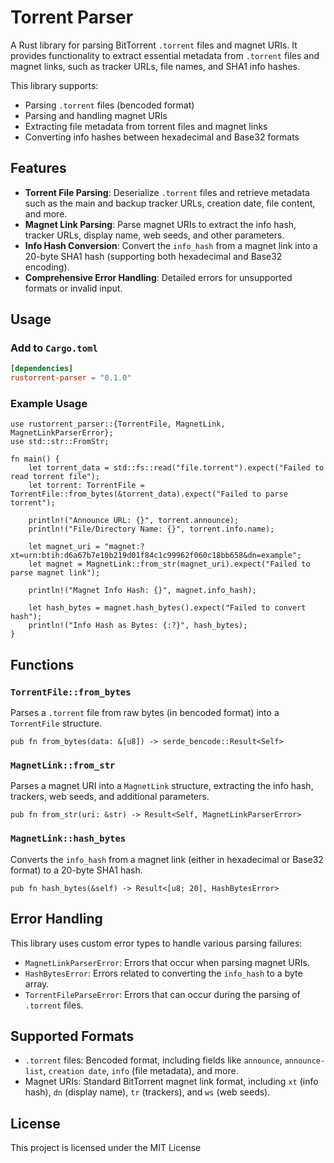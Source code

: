# Torrent Parser

A Rust library for parsing BitTorrent `.torrent` files and magnet URIs. It provides functionality to extract essential metadata from `.torrent` files and magnet links, such as tracker URLs, file names, and SHA1 info hashes.

This library supports:
- Parsing `.torrent` files (bencoded format)
- Parsing and handling magnet URIs
- Extracting file metadata from torrent files and magnet links
- Converting info hashes between hexadecimal and Base32 formats

## Features

- **Torrent File Parsing**: Deserialize `.torrent` files and retrieve metadata such as the main and backup tracker URLs, creation date, file content, and more.
- **Magnet Link Parsing**: Parse magnet URIs to extract the info hash, tracker URLs, display name, web seeds, and other parameters.
- **Info Hash Conversion**: Convert the `info_hash` from a magnet link into a 20-byte SHA1 hash (supporting both hexadecimal and Base32 encoding).
- **Comprehensive Error Handling**: Detailed errors for unsupported formats or invalid input.

## Usage

### Add to `Cargo.toml`

```toml
[dependencies]
rustorrent-parser = "0.1.0"
````

### Example Usage

```rust,no_run
use rustorrent_parser::{TorrentFile, MagnetLink, MagnetLinkParserError};
use std::str::FromStr;

fn main() {
    let torrent_data = std::fs::read("file.torrent").expect("Failed to read torrent file");
    let torrent: TorrentFile = TorrentFile::from_bytes(&torrent_data).expect("Failed to parse torrent");

    println!("Announce URL: {}", torrent.announce);
    println!("File/Directory Name: {}", torrent.info.name);

    let magnet_uri = "magnet:?xt=urn:btih:d6a67b7e10b219d01f84c1c99962f060c18bb658&dn=example";
    let magnet = MagnetLink::from_str(magnet_uri).expect("Failed to parse magnet link");

    println!("Magnet Info Hash: {}", magnet.info_hash);

    let hash_bytes = magnet.hash_bytes().expect("Failed to convert hash");
    println!("Info Hash as Bytes: {:?}", hash_bytes);
}
```

## Functions

### `TorrentFile::from_bytes`

Parses a `.torrent` file from raw bytes (in bencoded format) into a `TorrentFile` structure.

```rust,ignore
pub fn from_bytes(data: &[u8]) -> serde_bencode::Result<Self>
```

### `MagnetLink::from_str`

Parses a magnet URI into a `MagnetLink` structure, extracting the info hash, trackers, web seeds, and additional parameters.

```rust,ignore
pub fn from_str(uri: &str) -> Result<Self, MagnetLinkParserError>
```

### `MagnetLink::hash_bytes`

Converts the `info_hash` from a magnet link (either in hexadecimal or Base32 format) to a 20-byte SHA1 hash.

```rust,ignore
pub fn hash_bytes(&self) -> Result<[u8; 20], HashBytesError>
```

## Error Handling

This library uses custom error types to handle various parsing failures:

* `MagnetLinkParserError`: Errors that occur when parsing magnet URIs.
* `HashBytesError`: Errors related to converting the `info_hash` to a byte array.
* `TorrentFileParseError`: Errors that can occur during the parsing of `.torrent` files.

## Supported Formats

* `.torrent` files: Bencoded format, including fields like `announce`, `announce-list`, `creation date`, `info` (file metadata), and more.
* Magnet URIs: Standard BitTorrent magnet link format, including `xt` (info hash), `dn` (display name), `tr` (trackers), and `ws` (web seeds).

## License

This project is licensed under the MIT License
